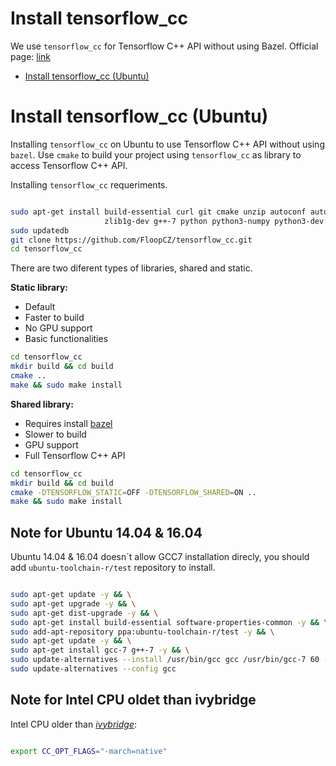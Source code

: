# Install tensorflow_cc

We use `tensorflow_cc` for Tensorflow C++ API without using Bazel. Official page: [link](https://github.com/FloopCZ/tensorflow_cc)

- [Install tensorflow_cc (Ubuntu)](#install-tensorflow_cc-(Ubuntu))


# Install tensorflow_cc (Ubuntu)

Installing `tensorflow_cc` on Ubuntu to use Tensorflow C++ API without using `bazel`. Use `cmake` to build your project using `tensorflow_cc` as library to access Tensorflow C++ API.

Installing `tensorflow_cc` requeriments.

```bash

sudo apt-get install build-essential curl git cmake unzip autoconf autogen automake libtool mlocate \
                     zlib1g-dev g++-7 python python3-numpy python3-dev python3-pip python3-wheel wget
sudo updatedb
git clone https://github.com/FloopCZ/tensorflow_cc.git
cd tensorflow_cc

```
There are two diferent types of libraries, shared and static.

**Static library:**

- Default
- Faster to build
- No GPU support
- Basic functionalities


```bash
cd tensorflow_cc
mkdir build && cd build
cmake ..
make && sudo make install
```
**Shared library:**

- Requires install [bazel](https://github.com/roboticslab-uc3m/installation-guides/blob/master/install-bazel.md)
- Slower to build
- GPU support
- Full Tensorflow C++ API

```bash
cd tensorflow_cc
mkdir build && cd build
cmake -DTENSORFLOW_STATIC=OFF -DTENSORFLOW_SHARED=ON ..
make && sudo make install
```

## Note for Ubuntu 14.04 & 16.04

Ubuntu 14.04 & 16.04 doesn´t allow GCC7 installation direcly, you should add `ubuntu-toolchain-r/test` repository to install.


```bash

sudo apt-get update -y && \
sudo apt-get upgrade -y && \
sudo apt-get dist-upgrade -y && \
sudo apt-get install build-essential software-properties-common -y && \
sudo add-apt-repository ppa:ubuntu-toolchain-r/test -y && \
sudo apt-get update -y && \
sudo apt-get install gcc-7 g++-7 -y && \
sudo update-alternatives --install /usr/bin/gcc gcc /usr/bin/gcc-7 60 --slave /usr/bin/g++ g++ /usr/bin/g++-7 && \
sudo update-alternatives --config gcc

```


## Note for Intel CPU oldet than ivybridge

Intel CPU older than *[ivybridge](https://ark.intel.com/es-es/products/codename/29902/Ivy-Bridge)*:
```bash

export CC_OPT_FLAGS="-march=native"

```
